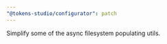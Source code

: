 ```yaml
---
"@tokens-studio/configurator": patch
---
```


Simplify some of the async filesystem populating utils.
